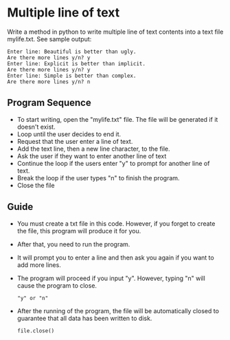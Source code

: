 # Multiple line of text

Write a method in python to write multiple line of text contents into a text file mylife.txt. See sample output:

	
	Enter line: Beautiful is better than ugly.
	Are there more lines y/n? y
	Enter line: Explicit is better than implicit.
	Are there more lines y/n? y
	Enter line: Simple is better than complex.
	Are there more lines y/n? n 


## Program Sequence

- To start writing, open the "mylife.txt" file. The file will be generated if it doesn't exist.
- Loop until the user decides to end it.
- Request that the user enter a line of text.
- Add the text line, then a new line character, to the file.
- Ask the user if they want to enter another line of text
- Continue the loop if the users enter "y" to prompt for another line of text.
- Break the loop if the user types "n" to finish the program.
- Close the file

## Guide

- You must create a txt file in this code. However, if you forget to create the file, this program will produce it for you.

- After that, you need to run the program.

- It will prompt you to enter a line and then ask you again if you want to add more lines.

- The program will proceed if you input "y". However, typing "n" will cause the program to close.

	```
	"y" or "n"
	```

- After the running of the program, the file will be automatically closed to guarantee that all data has been written to disk.

	```
	file.close()
	```
